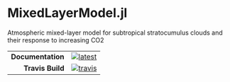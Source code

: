# MixedLayerModel.jl
Atmospheric mixed-layer model for subtropical stratocumulus clouds and their response to increasing CO2

|||
|---------------------:|:----------------------------------------------|
| **Documentation**    | [![latest][docs-dev-img]][docs-dev-url]       |
| **Travis Build**     | [![travis][travis-img]][travis-url]           |

[docs-dev-img]: https://img.shields.io/badge/docs-dev-blue.svg
[docs-dev-url]: https://claresinger.github.io/MixedLayerModel.jl/dev/

[travis-img]: https://app.travis-ci.com/claresinger/MixedLayerModel.jl.svg?token=GYiVb6nzDErzsryN18TL&branch=main
[travis-url]: https://app.travis-ci.com/github/claresinger/MixedLayerModel.jl
